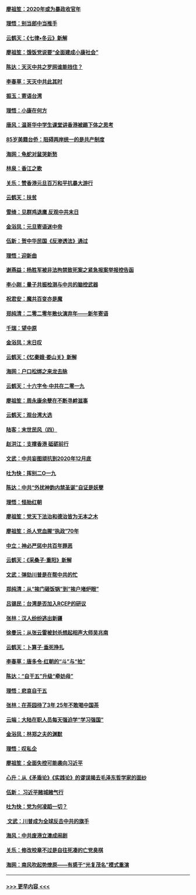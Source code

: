 #### [廖祖笙：2020年或为暴政收官年](../pages/nsc993/n11768216.md?t=01050722) 
#### [理悟：别当郎中当推手](../pages/nsc993/n11768243.md?t=01050722) 
#### [云鹤天：《七律▪冬云》新解](../pages/nsc993/n11768204.md?t=01050722) 
#### [廖祖笙：饿饭党说要“全面建成小康社会”](../pages/nsc993/n11767482.md?t=01050722) 
#### [陈达：天灭中共之罗网谁能挡住？](../pages/nsc993/n11767465.md?t=01050722) 
#### [李春草：天灭中共此其时](../pages/nsc993/n11767452.md?t=01050722) 
#### [振玉：寄语台湾](../pages/nsc993/n11767432.md?t=01050722) 
#### [理悟：小康在何方](../pages/nsc993/n11767394.md?t=01050722) 
#### [唐风：温哥华中学生课堂讲香港被踢下体之思考](../pages/nsc993/n11766848.md?t=01050722) 
#### [85岁美籍台侨：阻碍两岸统一的是共产制度](../pages/nsc993/n11765043.md?t=01050722) 
#### [海网：龟蛇对鼠哭新愁](../pages/nsc993/n11764895.md?t=01050722) 
#### [林泉：香江之歌](../pages/nsc993/n11764415.md?t=01050722) 
#### [关乐：赞香港元旦百万和平抗暴大游行](../pages/nsc993/n11764382.md?t=01050722) 
#### [云鹤天：扶贫](../pages/nsc993/n11764245.md?t=01050722) 
#### [雪绮：见群鸡退鹰  反观中共末日](../pages/nsc993/n11762112.md?t=01050722) 
#### [金浴凤：元旦寄语迷中帝](../pages/nsc993/n11761788.md?t=01050722) 
#### [伍新：贺中华民国《反渗透法》通过](../pages/nsc993/n11761994.md?t=01050722) 
#### [理悟：迎新曲](../pages/nsc993/n11761152.md?t=01050722) 
#### [谢燕益：杨胜军被非法拘禁致死案之紧急报案举报控告函](../pages/nsc993/n11756134.md?t=01050722) 
#### [李小刚：量子共振检测与中共的脑控武器](../pages/nsc993/n11754518.md?t=01050722) 
#### [祝君安：魔共百变亦是魔](../pages/nsc993/n11754469.md?t=01050722) 
#### [郑纯清：二零二零年散伙演弃年——新年寄语](../pages/nsc993/n11754195.md?t=01050722) 
#### [千瑞：望中原](../pages/nsc993/n11754159.md?t=01050722) 
#### [金浴凤：末日叹](../pages/nsc993/n11752359.md?t=01050722) 
#### [云鹤天：《忆秦娥‧娄山关》新解](../pages/nsc993/n11752348.md?t=01050722) 
#### [海网：户口松绑之来龙去脉](../pages/nsc993/n11752328.md?t=01050722) 
#### [云鹤天：十六字令‧中共在二零一九](../pages/nsc993/n11752305.md?t=01050722) 
#### [廖祖笙：周永康余孽在不断寻衅滋事](../pages/nsc993/n11751013.md?t=01050722) 
#### [云鹤天：观台湾大选](../pages/nsc993/n11751007.md?t=01050722) 
#### [陆客：末世民风（四）](../pages/nsc993/n11749203.md?t=01050722) 
#### [赵洪江：支撑香港 砥砺前行](../pages/nsc993/n11748482.md?t=01050722) 
#### [文武：中共妄图顽抗到2020年12月底](../pages/nsc993/n11748446.md?t=01050722) 
#### [吐为快：挥别二O一九](../pages/nsc993/n11748411.md?t=01050722) 
#### [陈达：中共“外扰神韵内禁圣诞”自证是妖孽](../pages/nsc993/n11748226.md?t=01050722) 
#### [理悟：怪胎红朝](../pages/nsc993/n11748206.md?t=01050722) 
#### [廖祖笙：党天下法治和德治皆为无本之木](../pages/nsc993/n11748135.md?t=01050722) 
#### [廖祖笙：杀人党血腥“执政”70年](../pages/nsc993/n11745144.md?t=01050722) 
#### [中立：神必严惩中共百年罪恶](../pages/nsc993/n11744970.md?t=01050722) 
#### [云鹤天：《采桑子‧重阳》新解](../pages/nsc993/n11744948.md?t=01050722) 
#### [文武：弹劾川普是在帮中共的忙](../pages/nsc993/n11744758.md?t=01050722) 
#### [郑纯清：从“挨门砸饭锅”到“挨户堵炉眼”](../pages/nsc993/n11744745.md?t=01050722) 
#### [吕锡民：台湾是否加入RCEP的研议](../pages/nsc993/n11744701.md?t=01050722) 
#### [张林：汉人纷纷逃出新疆](../pages/nsc993/n11743530.md?t=01050722) 
#### [徐曼沅：从张云雷被封杀想起相声大师吴兆南](../pages/nsc993/n11741816.md?t=01050722) 
#### [云鹤天：卜算子‧垂死挣扎](../pages/nsc993/n11739956.md?t=01050722) 
#### [李春草：唐多令‧红朝的“斗”与“拍”](../pages/nsc993/n11739830.md?t=01050722) 
#### [陈达：“自干五”升级“牵妨母”](../pages/nsc993/n11739724.md?t=01050722) 
#### [理悟：悲哀自干五](../pages/nsc993/n11739547.md?t=01050722) 
#### [张林：在茶园待了3年 25年不敢喝中国茶](../pages/nsc993/n11739240.md?t=01050722) 
#### [云端：大陆在职人员每天强迫学“学习强国”](../pages/nsc993/n11738735.md?t=01050722) 
#### [金浴凤：林郑之夫的渊默](../pages/nsc993/n11737735.md?t=01050722) 
#### [理悟：叹私企](../pages/nsc993/n11737715.md?t=01050722) 
#### [廖祖笙：全面失控可能袭向习近平](../pages/nsc993/n11737704.md?t=01050722) 
#### [心升：从《矛盾论》《实践论》的谬误揭去毛泽东哲学家的面纱](../pages/nsc993/n11736962.md?t=01050722) 
#### [伍新： 习近平赌城赌气行](../pages/nsc993/n11736929.md?t=01050722) 
#### [吐为快：党为何凌蹈一切？](../pages/nsc993/n11736915.md?t=01050722) 
#### [ 文武：川普成为全球反击中共的旗手](../pages/nsc993/n11736882.md?t=01050722) 
#### [海风：中共废港立澳成闹剧](../pages/nsc993/n11735857.md?t=01050722) 
#### [关乐：修改校章不过是自往死凑的亡党臭棋](../pages/nsc993/n11735097.md?t=01050722) 
#### [海网：南风吹起势燎原——有感于“光复茂名”模式重演](../pages/nsc993/n11732308.md?t=01050722) 

----
#### [ >>> 更早内容 <<< ](../indexes/nsc993-earlier.md)
